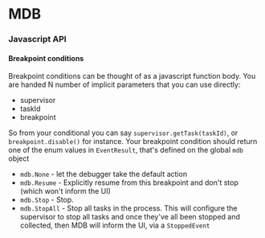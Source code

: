 # MDB

### Javascript API

#### Breakpoint conditions

Breakpoint conditions can be thought of as a javascript function body. You are handed N number of implicit parameters that you can use directly:

- supervisor
- taskId
- breakpoint

So from your conditional you can say `supervisor.getTask(taskId)`, or `breakpoint.disable()` for instance.
Your breakpoint condition should return one of the enum values in `EventResult`, that's defined on the global `mdb` object

- `mdb.None` - let the debugger take the default action
- `mdb.Resume` - Explicitly resume from this breakpoint and don't stop (which won't inform the UI)
- `mdb.Stop` - Stop.
- `mdb.StopAll` - Stop all tasks in the process. This will configure the supervisor to stop all tasks and once they've all been stopped and collected, then MDB will inform the UI, via a `StoppedEvent`

